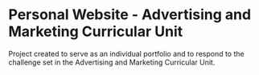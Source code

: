 # Personal Website - Advertising and Marketing Curricular Unit
Project created to serve as an individual portfolio and to respond to the challenge set in the Advertising and Marketing Curricular Unit.
